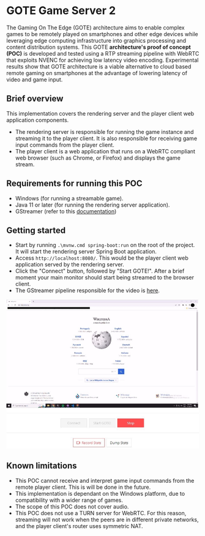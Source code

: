 # GOTE Game Server 2

The Gaming On The Edge (GOTE) architecture aims to enable complex games to be remotely played on smartphones and other edge devices while leveraging edge computing infrastructure into graphics processing and content distribution systems. This GOTE **architecture's proof of concept (POC)** is developed and tested using a RTP streaming pipeline with WebRTC that exploits NVENC for achieving low latency video encoding. Experimental results show that GOTE architecture is a viable alternative to cloud based remote gaming on smartphones at the advantage of lowering latency of video and game input.

## Brief overview

This implementation covers the rendering server and the player client web application components.

* The rendering server is responsible for running the game instance and streaming it to the player client. It is also responsible for receiving game input commands from the player client.
* The player client is a web application that runs on a WebRTC compliant web browser (such as Chrome, or Firefox) and displays the game stream.

## Requirements for running this POC

* Windows (for running a streamable game).
* Java 11 or later (for running the rendering server application).
* GStreamer (refer to this [documentation](https://gstreamer.freedesktop.org/documentation/installing/on-windows.html))

## Getting started

* Start by running `.\mvnw.cmd spring-boot:run` on the root of the project. It will start the rendering server Spring Boot application.
* Access `http://localhost:8080/`. This would be the player client web application served by the rendering server.
* Click the "Connect" button, followed by "Start GOTE!". After a brief moment your main monitor should start being streamed to the browser client.
* The GStreamer pipeline responsible for the video is [here](.\src\main\java\com\gpr\edgegameserver\streaming\GStreamerVideoService.java).

![image info](./readme-assets/Streaming-example.JPG)

## Known limitations

* This POC cannot receive and interpret game input commands from the remote player client. This is will be done in the future.
* This implementation is dependant on the Windows platform, due to compatibility with a wider range of games.
* The scope of this POC does not cover audio.
* This POC does not use a TURN server for WebRTC. For this reason, streaming will not work when the peers are in different private networks, and the player client's router uses symmetric NAT.
